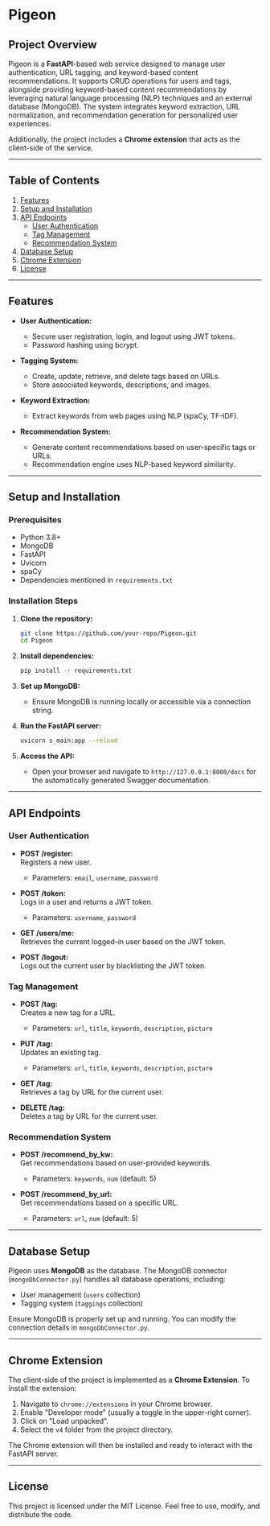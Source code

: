 
# Pigeon

## Project Overview

Pigeon is a **FastAPI**-based web service designed to manage user authentication, URL tagging, and keyword-based content recommendations. It supports CRUD operations for users and tags, alongside providing keyword-based content recommendations by leveraging natural language processing (NLP) techniques and an external database (MongoDB). The system integrates keyword extraction, URL normalization, and recommendation generation for personalized user experiences.

Additionally, the project includes a **Chrome extension** that acts as the client-side of the service.

---

## Table of Contents

1. [Features](#features)
2. [Setup and Installation](#setup-and-installation)
3. [API Endpoints](#api-endpoints)
   - [User Authentication](#user-authentication)
   - [Tag Management](#tag-management)
   - [Recommendation System](#recommendation-system)
4. [Database Setup](#database-setup)
5. [Chrome Extension](#chrome-extension)
6. [License](#license)

---

## Features

- **User Authentication:**
  - Secure user registration, login, and logout using JWT tokens.
  - Password hashing using bcrypt.
  
- **Tagging System:**
  - Create, update, retrieve, and delete tags based on URLs.
  - Store associated keywords, descriptions, and images.
  
- **Keyword Extraction:**
  - Extract keywords from web pages using NLP (spaCy, TF-IDF).
  
- **Recommendation System:**
  - Generate content recommendations based on user-specific tags or URLs.
  - Recommendation engine uses NLP-based keyword similarity.

---

## Setup and Installation

### Prerequisites

- Python 3.8+
- MongoDB
- FastAPI
- Uvicorn
- spaCy
- Dependencies mentioned in `requirements.txt`

### Installation Steps

1. **Clone the repository:**
   ```bash
   git clone https://github.com/your-repo/Pigeon.git
   cd Pigeon
   ```

2. **Install dependencies:**
   ```bash
   pip install -r requirements.txt
   ```

3. **Set up MongoDB:**
   - Ensure MongoDB is running locally or accessible via a connection string.

4. **Run the FastAPI server:**
   ```bash
   uvicorn s_main:app --reload
   ```

5. **Access the API:**
   - Open your browser and navigate to `http://127.0.0.1:8000/docs` for the automatically generated Swagger documentation.

---

## API Endpoints

### User Authentication

- **POST /register:**  
  Registers a new user.
  - Parameters: `email`, `username`, `password`

- **POST /token:**  
  Logs in a user and returns a JWT token.
  - Parameters: `username`, `password`

- **GET /users/me:**  
  Retrieves the current logged-in user based on the JWT token.

- **POST /logout:**  
  Logs out the current user by blacklisting the JWT token.

### Tag Management

- **POST /tag:**  
  Creates a new tag for a URL.
  - Parameters: `url`, `title`, `keywords`, `description`, `picture`

- **PUT /tag:**  
  Updates an existing tag.
  - Parameters: `url`, `title`, `keywords`, `description`, `picture`

- **GET /tag:**  
  Retrieves a tag by URL for the current user.

- **DELETE /tag:**  
  Deletes a tag by URL for the current user.

### Recommendation System

- **POST /recommend_by_kw:**  
  Get recommendations based on user-provided keywords.
  - Parameters: `keywords`, `num` (default: 5)

- **POST /recommend_by_url:**  
  Get recommendations based on a specific URL.
  - Parameters: `url`, `num` (default: 5)

---

## Database Setup

Pigeon uses **MongoDB** as the database. The MongoDB connector (`mongoDbConnector.py`) handles all database operations, including:

- User management (`users` collection)
- Tagging system (`taggings` collection)

Ensure MongoDB is properly set up and running. You can modify the connection details in `mongoDbConnector.py`.

---

## Chrome Extension

The client-side of the project is implemented as a **Chrome Extension**. To install the extension:

1. Navigate to `chrome://extensions` in your Chrome browser.
2. Enable "Developer mode" (usually a toggle in the upper-right corner).
3. Click on "Load unpacked".
4. Select the `v4` folder from the project directory.

The Chrome extension will then be installed and ready to interact with the FastAPI server.

---

## License

This project is licensed under the MIT License. Feel free to use, modify, and distribute the code.

